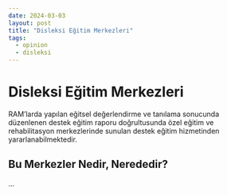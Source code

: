 ```yaml
---
date: 2024-03-03
layout: post
title: "Disleksi Eğitim Merkezleri"
tags:
  - opinion
  - disleksi
---
```


# Disleksi Eğitim Merkezleri

RAM’larda yapılan eğitsel değerlendirme ve tanılama sonucunda düzenlenen destek eğitim raporu doğrultusunda özel eğitim ve rehabilitasyon merkezlerinde sunulan destek eğitim hizmetinden yararlanabilmektedir.

## Bu Merkezler Nedir, Nerededir?

...